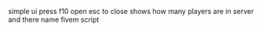 simple ui press f10 open
esc to close
shows how many players are in server and there name fivem script
